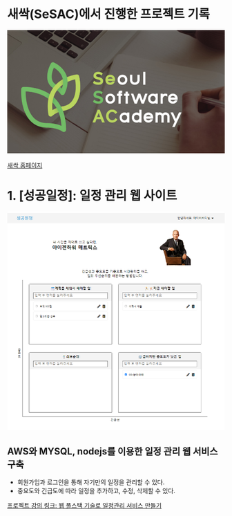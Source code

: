 
# 새싹(SeSAC)에서 진행한 프로젝트 기록

![이미지](./md_img/SeSAC.png)

[새싹 홈페이지](https://sesac.seoul.kr/common/greeting.do)

# 1. [성공일정]: 일정 관리 웹 사이트 

![이미지](./md_img/성공일정메인.png)

## AWS와 MYSQL, nodejs를 이용한 일정 관리 웹 서비스 구축

- 회원가입과 로그인을 통해 자기만의 일정을 관리할 수 있다.
- 중요도와 긴급도에 따라 일정을 추가하고, 수정, 삭제할 수 있다.

[프로젝트 강의 링크: 웹 풀스택 기술로 일정관리 서비스 만들기](https://sesac.seoul.kr/course/active/detail.do?courseActiveSeq=1417&srchCategoryTypeCd=&courseMasterSeq=234&currentMenuId=900001001)



